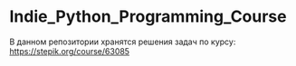 # Indie_Python_Programming_Course
В данном репозитории хранятся решения задач по курсу: https://stepik.org/course/63085
